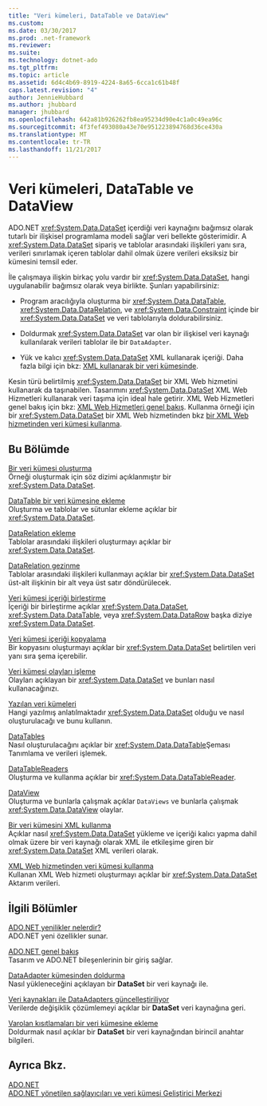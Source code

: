 ```yaml
---
title: "Veri kümeleri, DataTable ve DataView"
ms.custom: 
ms.date: 03/30/2017
ms.prod: .net-framework
ms.reviewer: 
ms.suite: 
ms.technology: dotnet-ado
ms.tgt_pltfrm: 
ms.topic: article
ms.assetid: 6d4c4b69-8919-4224-8a65-6cca1c61b48f
caps.latest.revision: "4"
author: JennieHubbard
ms.author: jhubbard
manager: jhubbard
ms.openlocfilehash: 642a81b926262fb8ea95234d90e4c1a0c49ea96c
ms.sourcegitcommit: 4f3fef493080a43e70e951223894768d36ce430a
ms.translationtype: MT
ms.contentlocale: tr-TR
ms.lasthandoff: 11/21/2017
---
```

# <a name="datasets-datatables-and-dataviews"></a>Veri kümeleri, DataTable ve DataView
ADO.NET <xref:System.Data.DataSet> içerdiği veri kaynağını bağımsız olarak tutarlı bir ilişkisel programlama modeli sağlar veri bellekte gösterimidir. A <xref:System.Data.DataSet> sipariş ve tablolar arasındaki ilişkileri yanı sıra, verileri sınırlamak içeren tablolar dahil olmak üzere verileri eksiksiz bir kümesini temsil eder.  
  
 İle çalışmaya ilişkin birkaç yolu vardır bir <xref:System.Data.DataSet>, hangi uygulanabilir bağımsız olarak veya birlikte. Şunları yapabilirsiniz:  
  
-   Program aracılığıyla oluşturma bir <xref:System.Data.DataTable>, <xref:System.Data.DataRelation>, ve <xref:System.Data.Constraint> içinde bir <xref:System.Data.DataSet> ve veri tablolarıyla doldurabilirsiniz.  
  
-   Doldurmak <xref:System.Data.DataSet> var olan bir ilişkisel veri kaynağı kullanılarak verileri tablolar ile bir `DataAdapter`.  
  
-   Yük ve kalıcı <xref:System.Data.DataSet> XML kullanarak içeriği. Daha fazla bilgi için bkz: [XML kullanarak bir veri kümesinde](../../../../../docs/framework/data/adonet/dataset-datatable-dataview/using-xml-in-a-dataset.md).  
  
 Kesin türü belirtilmiş <xref:System.Data.DataSet> bir XML Web hizmetini kullanarak da taşınabilen. Tasarımını <xref:System.Data.DataSet> XML Web Hizmetleri kullanarak veri taşıma için ideal hale getirir. XML Web Hizmetleri genel bakış için bkz: [XML Web Hizmetleri genel bakış](http://msdn.microsoft.com/en-us/9db0c7b8-bca6-462b-9be5-f5f9a7f05a4d). Kullanma örneği için bir <xref:System.Data.DataSet> bir XML Web hizmetinden bkz [bir XML Web hizmetinden veri kümesi kullanma](../../../../../docs/framework/data/adonet/dataset-datatable-dataview/consuming-a-dataset-from-an-xml-web-service.md).  
  
## <a name="in-this-section"></a>Bu Bölümde  
 [Bir veri kümesi oluşturma](../../../../../docs/framework/data/adonet/dataset-datatable-dataview/creating-a-dataset.md)  
 Örneği oluşturmak için söz dizimi açıklanmıştır bir <xref:System.Data.DataSet>.  
  
 [DataTable bir veri kümesine ekleme](../../../../../docs/framework/data/adonet/dataset-datatable-dataview/adding-a-datatable-to-a-dataset.md)  
 Oluşturma ve tablolar ve sütunlar ekleme açıklar bir <xref:System.Data.DataSet>.  
  
 [DataRelation ekleme](../../../../../docs/framework/data/adonet/dataset-datatable-dataview/adding-datarelations.md)  
 Tablolar arasındaki ilişkileri oluşturmayı açıklar bir <xref:System.Data.DataSet>.  
  
 [DataRelation gezinme](../../../../../docs/framework/data/adonet/dataset-datatable-dataview/navigating-datarelations.md)  
 Tablolar arasındaki ilişkileri kullanmayı açıklar bir <xref:System.Data.DataSet> üst-alt ilişkinin bir alt veya üst satır döndürülecek.  
  
 [Veri kümesi içeriği birleştirme](../../../../../docs/framework/data/adonet/dataset-datatable-dataview/merging-dataset-contents.md)  
 İçeriği bir birleştirme açıklar <xref:System.Data.DataSet>, <xref:System.Data.DataTable>, veya <xref:System.Data.DataRow> başka diziye <xref:System.Data.DataSet>.  
  
 [Veri kümesi içeriği kopyalama](../../../../../docs/framework/data/adonet/dataset-datatable-dataview/copying-dataset-contents.md)  
 Bir kopyasını oluşturmayı açıklar bir <xref:System.Data.DataSet> belirtilen veri yanı sıra şema içerebilir.  
  
 [Veri kümesi olayları işleme](../../../../../docs/framework/data/adonet/dataset-datatable-dataview/handling-dataset-events.md)  
 Olayları açıklayan bir <xref:System.Data.DataSet> ve bunları nasıl kullanacağınızı.  
  
 [Yazılan veri kümeleri](../../../../../docs/framework/data/adonet/dataset-datatable-dataview/typed-datasets.md)  
 Hangi yazılmış anlatılmaktadır <xref:System.Data.DataSet> olduğu ve nasıl oluşturulacağı ve bunu kullanın.  
  
 [DataTables](../../../../../docs/framework/data/adonet/dataset-datatable-dataview/datatables.md)  
 Nasıl oluşturulacağını açıklar bir <xref:System.Data.DataTable>Şeması Tanımlama ve verileri işlemek.  
  
 [DataTableReaders](../../../../../docs/framework/data/adonet/dataset-datatable-dataview/datatablereaders.md)  
 Oluşturma ve kullanma açıklar bir <xref:System.Data.DataTableReader>.  
  
 [DataView](../../../../../docs/framework/data/adonet/dataset-datatable-dataview/dataviews.md)  
 Oluşturma ve bunlarla çalışmak açıklar `DataViews` ve bunlarla çalışmak <xref:System.Data.DataView> olaylar.  
  
 [Bir veri kümesini XML kullanma](../../../../../docs/framework/data/adonet/dataset-datatable-dataview/using-xml-in-a-dataset.md)  
 Açıklar nasıl <xref:System.Data.DataSet> yükleme ve içeriği kalıcı yapma dahil olmak üzere bir veri kaynağı olarak XML ile etkileşime giren bir <xref:System.Data.DataSet> XML verileri olarak.  
  
 [XML Web hizmetinden veri kümesi kullanma](../../../../../docs/framework/data/adonet/dataset-datatable-dataview/consuming-a-dataset-from-an-xml-web-service.md)  
 Kullanan XML Web hizmeti oluşturmayı açıklar bir <xref:System.Data.DataSet> Aktarım verileri.  
  
## <a name="related-sections"></a>İlgili Bölümler  
 [ADO.NET yenilikler nelerdir?](../../../../../docs/framework/data/adonet/whats-new.md)  
 ADO.NET yeni özellikler sunar.  
  
 [ADO.NET genel bakış](../../../../../docs/framework/data/adonet/ado-net-overview.md)  
 Tasarım ve ADO.NET bileşenlerinin bir giriş sağlar.  
  
 [DataAdapter kümesinden doldurma](../../../../../docs/framework/data/adonet/populating-a-dataset-from-a-dataadapter.md)  
 Nasıl yükleneceğini açıklayan bir **DataSet** bir veri kaynağı ile.  
  
 [Veri kaynakları ile DataAdapters güncelleştiriliyor](../../../../../docs/framework/data/adonet/updating-data-sources-with-dataadapters.md)  
 Verilerde değişiklik çözümlemeyi açıklar bir **DataSet** veri kaynağına geri.  
  
 [Varolan kısıtlamaları bir veri kümesine ekleme](../../../../../docs/framework/data/adonet/adding-existing-constraints-to-a-dataset.md)  
 Doldurmak nasıl açıklar bir **DataSet** bir veri kaynağından birincil anahtar bilgileri.  
  
## <a name="see-also"></a>Ayrıca Bkz.  
 [ADO.NET](../../../../../docs/framework/data/adonet/index.md)  
 [ADO.NET yönetilen sağlayıcıları ve veri kümesi Geliştirici Merkezi](http://go.microsoft.com/fwlink/?LinkId=217917)
